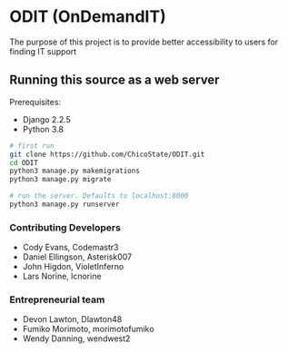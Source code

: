 # ODIT (OnDemandIT)
The purpose of this project is to provide better accessibility to users for finding IT support

## Running this source as a web server

Prerequisites:
 * Django 2.2.5
 * Python 3.8

```sh
# first run
git clone https://github.com/ChicoState/ODIT.git
cd ODIT
python3 manage.py makemigrations
python3 manage.py migrate

# run the server. Defaults to localhost:8000
python3 manage.py runserver
```

### Contributing Developers
* Cody Evans, Codemastr3
* Daniel Ellingson, Asterisk007
* John Higdon, VioletInferno
* Lars Norine, lcnorine

### Entrepreneurial team
* Devon Lawton, Dlawton48
* Fumiko Morimoto, morimotofumiko
* Wendy Danning, wendwest2
